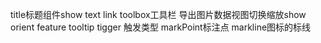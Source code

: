title标题组件show text link
toolbox工具栏 导出图片数据视图切换缩放show orient feature
tooltip tigger 触发类型
markPoint标注点
markline图标的标线